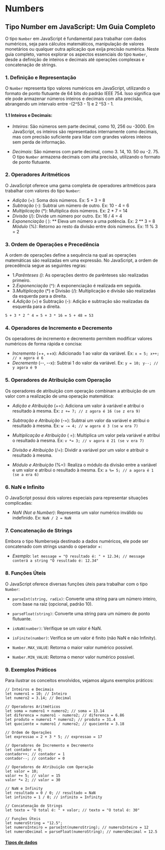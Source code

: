# Numbers

## Tipo Number em JavaScript: Um Guia Completo

O tipo `Number` em JavaScript é fundamental para trabalhar com dados numéricos, seja para cálculos matemáticos, manipulação de valores monetários ou qualquer outra aplicação que exija precisão numérica. Neste guia completo, vamos explorar os aspectos essenciais do tipo `Number`, desde a definição de inteiros e decimais até operações complexas e concatenação de strings.

### 1. Definição e Representação

O `Number` representa tipo valores numéricos em JavaScript, utilizando o formato de ponto flutuante de 64 bits do padrão IEEE 754. Isso significa que ele pode armazenar números inteiros e decimais com alta precisão, abrangendo um intervalo entre -(2^53 - 1) e 2 ^53 - 1.

#### 1.1 Inteiros e Decimais:

- *Inteiros*: São números sem parte decimal, como 10, 256 ou -3000. Em JavaScript, os inteiros são representados internamente como decimais, mas com precisão suficiente para lidar com grandes valores inteiros sem perda de informação.

- *Decimais*: São números com parte decimal, como 3. 14, 10. 50 ou -2. 75. O tipo `Number` armazena decimais com alta precisão, utilizando o formato de ponto flutuante.

### 2. Operadores Aritméticos

O JavaScript oferece uma gama completa de operadores aritméticos para trabalhar com valores do tipo `Number`:

- *Adição* (+): Soma dois números. Ex: 5 + 3 = 8
- *Subtração* (-): Subtrai um número de outro. Ex: 10 - 4 = 6
- *Multiplicação* (*): Multiplica dois números. Ex: 2 * 7 = 14
- *Divisão* (/): Divide um número por outro. Ex: 16 / 4 = 4
- *Exponenciação* ( ): ** Eleva um número a uma potência. Ex: 2 ** 3 = 8
*Módulo* (%): Retorno ao resto da divisão entre dois números. Ex: 11 % 3 = 2

### 3. Ordem de Operações e Precedência

A ordem de operações define a sequência na qual as operações matemáticas são realizadas em uma expressão. No JavaScript, a ordem de precedência segue as seguintes regras:

- 1.*Parênteses ()*: As operações dentro de parênteses são realizadas primeiro.
- 2.*Exponenciação* (^): A exponenciação é realizada em seguida.
- 3.*Multiplicação* (*) e Divisão (/): Multiplicação e divisão são realizadas da esquerda para a direita.
- 4.*Adição* (+) e Subtração (-): Adição e subtração são realizadas da esquerda para a direita.

```
5 + 3 * 2 ^ 4 = 5 + 3 * 16 = 5 + 48 = 53
```

### 4. Operadores de Incremento e Decremento

Os operadores de incremento e decremento permitem modificar valores numéricos de forma rápida e concisa:

- *Incremento* (++, ++x): Adicionado 1 ao valor da variável. Ex: `x = 5; x++; // x agora é 6`
- *Decremento* (--, --x): Subtrai 1 do valor da variável. Ex: `y = 10; y--; // y agora é 9`

### 5. Operadores de Atribuição com Operação

Os operadores de atribuição com operação combinam a atribuição de um valor com a realização de uma operação matemática:

- *Adição e Atribuição* (+=): Adiciona um valor à variável e atribui o resultado à mesma. Ex: `z += 7; // z agora é 16 (se z era 9)`

- *Subtração e Atribuição* (-=): Subtrai um valor da variável e atribui o resultado à mesma. Ex: `w -= 4; // w agora é 3 (se w era 7)`

- *Multiplicação e Atribuição* ( =): Multiplica um valor pela variável e atribui o resultado à mesma. Ex: `v *= 3; // v agora é 21 (se v era 7)`

- *Divisão e Atribuição* (/=): Dividir a variável por um valor e atribuir o resultado à mesma. 

- *Módulo e Atribuição* (%=): Realiza o módulo da divisão entre a variável e um valor e atribui o resultado à mesma. Ex: `a %= 5; // a agora é 1 (se a era 6)`

### 6. NaN e Infinito

O JavaScript possui dois valores especiais para representar situações complicadas:

- *NaN (Not a Number)*: Representa um valor numérico inválido ou indefinido. Ex: `NaN / 2 = NaN`

### 7. Concatenação de Strings

Embora o tipo Numberseja destinado a dados numéricos, ele pode ser concatenado com strings usando o operador +:

- *Exemplo*: `let message = "O resultado é: " + 12.34; // message conterá a string "O resultado é: 12.34"`

### 8. Funções Úteis

O JavaScript oferece diversas funções úteis para trabalhar com o tipo `Number`:

- `parseInt(string, radix)`: Converte uma string para um número inteiro, com base na raiz (opcional, padrão 10).

- `parseFloat(string)`: Converte uma string para um número de ponto flutuante.

- `isNaN(number)`: Verifique se um valor é NaN.

- `isFinite(number)`: Verifica se um valor é finito (não NaN e não Infinity).

- `Number.MAX_VALUE`: Retorna o maior valor numérico possível.

- `Number.MIN_VALUE`: Retorna o menor valor numérico possível.

### 9. Exemplos Práticos

Para ilustrar os conceitos envolvidos, vejamos alguns exemplos práticos:

```
// Inteiros e Decimais
let numero1 = 10; // Inteiro
let numero2 = 3.14; // Decimal

// Operadores Aritméticos
let soma = numero1 + numero2; // soma = 13.14
let diferenca = numero1 - numero2; // diferenca = 6.86
let produto = numero1 * numero2; // produto = 31.4
let quociente = numero1 / numero2; // quociente = 3.18

// Ordem de Operações
let expressao = 2 + 3 * 5; // expressao = 17

// Operadores de Incremento e Decremento
let contador = 0;
contador++; // contador = 1
contador--; // contador = 0

// Operadores de Atribuição com Operação
let valor = 10;
valor += 5; // valor = 15
valor *= 2; // valor = 30

// NaN e Infinity
let resultado = 0 / 0; // resultado = NaN
let infinito = 1 / 0; // infinito = Infinity

// Concatenação de Strings
let texto = "O total é: " + valor; // texto = "O total é: 30"

// Funções Úteis
let numeroString = "12.5";
let numeroInteiro = parseInt(numeroString); // numeroInteiro = 12
let numeroDecimal = parseFloat(numeroString); // numeroDecimal = 12.5

```

#### [Tipos de dados](../tipos-de-dados.md)